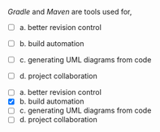 <panel header=":lock::key: Tools">
<question>

_Gradle_ and _Maven_ are tools used for,

- [ ] a. better revision control
- [ ] b. build automation
- [ ] c. generating UML diagrams from code
- [ ] d. project collaboration


<div slot="answer">

- [ ] a. better revision control
- [x] b. build automation
- [ ] c. generating UML diagrams from code
- [ ] d. project collaboration

</div>
</question>
</panel>
